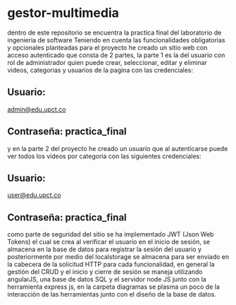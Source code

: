 # gestor-multimedia
dentro de este repositorio se encuentra la practica final del laboratorio de ingenieria de software
Teniendo en cuenta las funcionalidades obligatorias y opcionales planteadas para el proyecto he creado un sitio web con acceso autenticado que consta de 2 partes, la parte 1 es la del usuario con rol de administrador quien puede crear, seleccionar, editar y eliminar videos, categorias y usuarios de la pagina con las credenciales:
## Usuario: 
admin@edu.upct.co
## Contraseña:  practica_final
y en la parte 2 del proyecto he creado un usuario que al autenticarse puede ver todos los videos por categoria con las siguientes credenciales:
## Usuario: 
user@edu.upct.co
## Contraseña: practica_final

como parte de seguridad del sitio se ha implementado JWT (Json Web Tokens) el cual se crea al verificar el usuario en el inicio de sesión, se almacena en la base de datos para registrar la sesión del usuario y posteriormente por medio del localstorage se almacena para ser enviado en la cabecera de la solicitud HTTP para cada funcionalidad, en general la gestión del CRUD y el inicio y cierre de sesión se maneja utilizando angularJS, una base de datos SQL y el servidor node JS junto con la herramienta express js, en la carpeta diagramas se plasma un poco de la interacción de las herramientas junto con el diseño de la base de datos. 

